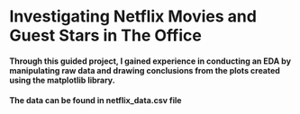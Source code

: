 # Investigating Netflix Movies and Guest Stars in The Office

#### Through this guided project, I gained experience in conducting an EDA by manipulating raw data and drawing conclusions from the plots created using the matplotlib library.

#### The data can be found in netflix_data.csv file

